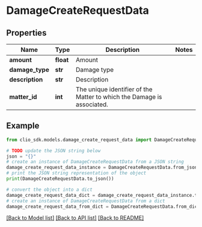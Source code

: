 # DamageCreateRequestData


## Properties

Name | Type | Description | Notes
------------ | ------------- | ------------- | -------------
**amount** | **float** | Amount | 
**damage_type** | **str** | Damage type | 
**description** | **str** | Description | 
**matter_id** | **int** | The unique identifier of the Matter to which the Damage is associated. | 

## Example

```python
from clio_sdk.models.damage_create_request_data import DamageCreateRequestData

# TODO update the JSON string below
json = "{}"
# create an instance of DamageCreateRequestData from a JSON string
damage_create_request_data_instance = DamageCreateRequestData.from_json(json)
# print the JSON string representation of the object
print(DamageCreateRequestData.to_json())

# convert the object into a dict
damage_create_request_data_dict = damage_create_request_data_instance.to_dict()
# create an instance of DamageCreateRequestData from a dict
damage_create_request_data_from_dict = DamageCreateRequestData.from_dict(damage_create_request_data_dict)
```
[[Back to Model list]](../README.md#documentation-for-models) [[Back to API list]](../README.md#documentation-for-api-endpoints) [[Back to README]](../README.md)


